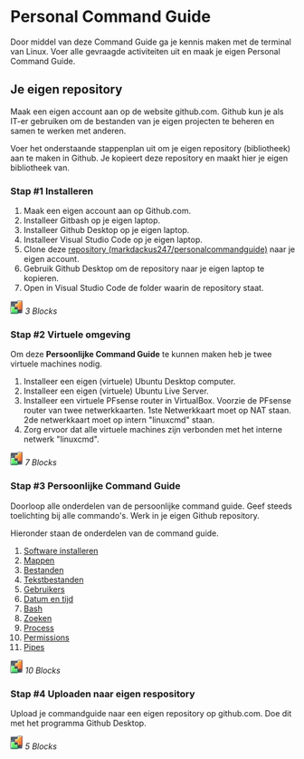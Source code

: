 # Personal Command Guide
Door middel van deze Command Guide ga je kennis maken met de terminal van Linux. Voer alle gevraagde activiteiten uit en maak je eigen Personal Command Guide.

## Je eigen repository
Maak een eigen account aan op de website github.com. Github kun je als IT-er gebruiken om de bestanden van je eigen projecten te beheren en samen te werken met anderen.

Voer het onderstaande stappenplan uit om je eigen repository (bibliotheek) aan te maken in Github. Je kopieert deze repository en maakt hier je eigen bibliotheek van.


### Stap #1 Installeren
1. Maak een eigen account aan op Github.com.
2. Installeer Gitbash op je eigen laptop.
3. Installeer Github Desktop op je eigen laptop.
4. Installeer Visual Studio Code op je eigen laptop.
5. Clone deze [repository (markdackus247/personalcommandguide)](https://github.com/markdackus247/personalcommandguide.git) naar je eigen account. 
6. Gebruik Github Desktop om de repository naar je eigen laptop te kopieren.
7. Open in Visual Studio Code de folder waarin de repository staat.

![BLX](./Images/blocks2d_icon_32x32.jpg)  _3 Blocks_


### Stap #2 Virtuele omgeving
Om deze **Persoonlijke Command Guide** te kunnen maken heb je twee virtuele machines nodig.
1. Installeer een eigen (virtuele) Ubuntu Desktop computer.
2. Installeer een eigen (virtuele) Ubuntu Live Server.
3. Installeer een virtuele PFsense router in VirtualBox. Voorzie de PFsense router van twee netwerkkaarten. 1ste Netwerkkaart moet op NAT staan. 2de netwerkkaart moet op intern "linuxcmd" staan.
4. Zorg ervoor dat alle virtuele machines zijn verbonden met het interne netwerk "linuxcmd".

![BLX](./Images/blocks2d_icon_32x32.jpg)  _7 Blocks_


### Stap #3 Persoonlijke Command Guide
Doorloop alle onderdelen van de persoonlijke command guide. Geef steeds toelichting bij alle commando's. Werk in je eigen Github repository.

Hieronder staan de onderdelen van de command guide.
1. [Software installeren](pcm/1.%20Software.md)
2. [Mappen](pcm/2.%20Mappen.md)
3. [Bestanden](pcm/3.%20Bestanden.md)
4. [Tekstbestanden](pcm/4.%20Tekstbestanden.md)
5. [Gebruikers](pcm/5.%20Gebruikers.md)
6. [Datum en tijd](pcm/6.%20Datum%20en%20ti![BLX](../icons/blocks2d_icon_32x32.jpg)jd.md) 
7. [Bash](pcm/7.%20Bash.md)
8. [Zoeken](pcm/8.%20Zoeken.md)
9. [Process](pcm/9.%20Processen.md)
10. [Permissions](pcm/10.%20Permissions.md)
11. [Pipes](pcm/11.%20Pipes.md)

![BLX](./Images/blocks2d_icon_32x32.jpg)  _10 Blocks_


### Stap #4 Uploaden naar eigen respository
Upload je commandguide naar een eigen repository op github.com. Doe dit met het programma Github Desktop.

![BLX](./Images/blocks2d_icon_32x32.jpg)  _5 Blocks_